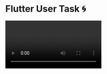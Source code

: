 # Flutter User Task 🌀
<video src = "https://github.com/Ritikkumar992/flutter_user_task/assets/75531808/07acf9df-d5c0-43bb-983f-e3bf72673462" > </video>
